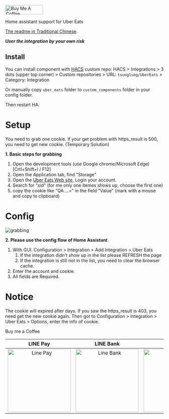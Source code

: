 <a href="https://www.buymeacoffee.com/tsunglung" target="_blank"><img src="https://cdn.buymeacoffee.com/buttons/default-orange.png" alt="Buy Me A Coffee" height="30" width="120"></a>

Home assistant support for Uber Eats

[The readme in Traditional Chinese](https://github.com/tsunglung/UberEats/blob/master/README_zh-Hant.md).

***User the integration by your own risk***

## Install

You can install component with [HACS](https://hacs.xyz/) custom repo: HACS > Integrations > 3 dots (upper top corner) > Custom repositories > URL: `tsunglung/UberEats` > Category: Integration

Or manually copy `uber_eats` folder to `custom_components` folder in your config folder.

Then restart HA.

# Setup

You need to grab one cookie. If your get problem with https_result is 500, you need to get new cookie. (Temporary Solution)

**1. Basic steps for grabbing**

1. Open the development tools (use Google chrome/Microsoft Edge) [Crtl+Shift+I / F12]
2. Open the Application tab, find "Storage"
3. Open the [Uber Eats Web site](https://www.ubereats.com/), Login your account.
4. Search for "sid" (for me only one itemes shows up, choose the first one)
5. copy the cookie like "QA....=" in the field "Value"  (mark with a mouse and copy to clipboard)

# Config

![grabbing](grabbing.png)

**2. Please use the config flow of Home Assistant**


1. With GUI. Configuration > Integration > Add Integration > Uber Eats
   1. If the integration didn't show up in the list please REFRESH the page
   2. If the integration is still not in the list, you need to clear the browser cache.
2. Enter the account and cookie.
3. All fields are Required.

# Notice
The cookie will expired after days. If you saw the https_result is 403, you need get the new cookie again.
Then got to Configuration > Integration > Uber Eats > Options, enter the info of cookie.

Buy me a Coffee

|  LINE Pay | LINE Bank | JKao Pay |
| :------------: | :------------: | :------------: |
| <img src="https://github.com/tsunglung/UberEats/blob/master/linepay.jpg" alt="Line Pay" height="200" width="200">  | <img src="https://github.com/tsunglung/UberEats/blob/master/linebank.jpg" alt="Line Bank" height="200" width="200">  | <img src="https://github.com/tsunglung/UberEats/blob/master/jkopay.jpg" alt="JKo Pay" height="200" width="200">  |